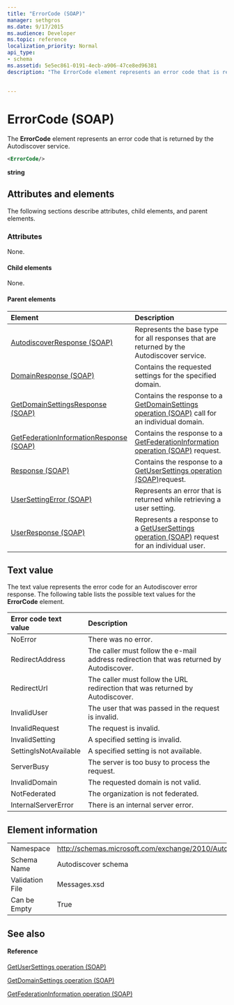 ```yaml
---
title: "ErrorCode (SOAP)"
manager: sethgros
ms.date: 9/17/2015
ms.audience: Developer
ms.topic: reference
localization_priority: Normal
api_type:
- schema
ms.assetid: 5e5ec861-0191-4ecb-a906-47ce8ed96381
description: "The ErrorCode element represents an error code that is returned by the Autodiscover service."
 
 
---
```


# ErrorCode (SOAP)

The **ErrorCode** element represents an error code that is returned by the Autodiscover service. 
  
```XML
<ErrorCode/>
```

 **string**
## Attributes and elements

The following sections describe attributes, child elements, and parent elements.
  
### Attributes

None.
  
#### Child elements

None.
  
#### Parent elements

|**Element**|**Description**|
|:-----|:-----|
|[AutodiscoverResponse (SOAP)](autodiscoverresponse-soap.md) <br/> |Represents the base type for all responses that are returned by the Autodiscover service.  <br/> |
|[DomainResponse (SOAP)](domainresponse-soap.md) <br/> |Contains the requested settings for the specified domain.  <br/> |
|[GetDomainSettingsResponse (SOAP)](getdomainsettingsresponse-soap.md) <br/> |Contains the response to a [GetDomainSettings operation (SOAP)](getdomainsettings-operation-soap.md) call for an individual domain.  <br/> |
|[GetFederationInformationResponse (SOAP)](getfederationinformationresponse-soap.md) <br/> |Contains the response to a [GetFederationInformation operation (SOAP)](getfederationinformation-operation-soap.md) request.  <br/> |
|[Response (SOAP)](response-soap.md) <br/> |Contains the response to a [GetUserSettings operation (SOAP)](getusersettings-operation-soap.md)request.  <br/> |
|[UserSettingError (SOAP)](usersettingerror-soap.md) <br/> |Represents an error that is returned while retrieving a user setting.  <br/> |
|[UserResponse (SOAP)](userresponse-soap.md) <br/> |Represents a response to a [GetUserSettings operation (SOAP)](getusersettings-operation-soap.md) request for an individual user.  <br/> |
   
## Text value

The text value represents the error code for an Autodiscover error response. The following table lists the possible text values for the **ErrorCode** element. 
  
|**Error code text value**|**Description**|
|:-----|:-----|
|NoError  <br/> |There was no error.  <br/> |
|RedirectAddress  <br/> |The caller must follow the e-mail address redirection that was returned by Autodiscover.  <br/> |
|RedirectUrl  <br/> |The caller must follow the URL redirection that was returned by Autodiscover.  <br/> |
|InvalidUser  <br/> |The user that was passed in the request is invalid.  <br/> |
|InvalidRequest  <br/> |The request is invalid.  <br/> |
|InvalidSetting  <br/> |A specified setting is invalid.  <br/> |
|SettingIsNotAvailable  <br/> |A specified setting is not available.  <br/> |
|ServerBusy  <br/> |The server is too busy to process the request.  <br/> |
|InvalidDomain  <br/> |The requested domain is not valid.  <br/> |
|NotFederated  <br/> |The organization is not federated.  <br/> |
|InternalServerError  <br/> |There is an internal server error.  <br/> |
   
## Element information

|||
|:-----|:-----|
|Namespace  <br/> |http://schemas.microsoft.com/exchange/2010/Autodiscover  <br/> |
|Schema Name  <br/> |Autodiscover schema  <br/> |
|Validation File  <br/> |Messages.xsd  <br/> |
|Can be Empty  <br/> |True  <br/> |
   
## See also

#### Reference

[GetUserSettings operation (SOAP)](getusersettings-operation-soap.md)
  
[GetDomainSettings operation (SOAP)](getdomainsettings-operation-soap.md)
  
[GetFederationInformation operation (SOAP)](getfederationinformation-operation-soap.md)

